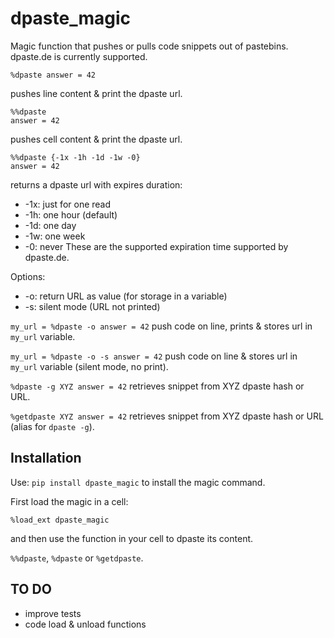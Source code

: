 # dpaste_magic
Magic function that pushes or pulls code snippets out of pastebins.
dpaste.de is currently supported.

    %dpaste answer = 42

pushes line content & print the dpaste url.

    %%dpaste
    answer = 42

pushes cell content & print the dpaste url.

    %%dpaste {-1x -1h -1d -1w -0}
    answer = 42

returns a dpaste url with expires duration:
* -1x: just for one read
* -1h: one hour (default)
* -1d: one day
* -1w: one week
* -0: never
These are the supported expiration time supported by dpaste.de.

Options:
* -o: return URL as value (for storage in a variable)
* -s: silent mode (URL not printed)

`my_url = %dpaste -o answer = 42`
push code on line, prints & stores url in `my_url` variable.

`my_url = %dpaste -o -s answer = 42`
push code on line & stores url in `my_url` variable (silent mode, no print).

`%dpaste -g XYZ
answer = 42`
retrieves snippet from XYZ dpaste hash or URL.

`%getdpaste XYZ
answer = 42`
retrieves snippet from XYZ dpaste hash or URL (alias for `dpaste -g`).


## Installation

Use:
`pip install dpaste_magic`
to install the magic command.

First load the magic in a cell:

`%load_ext dpaste_magic`

and then use the function in your cell to dpaste its content.

`%%dpaste`, `%dpaste` or `%getdpaste`.


## TO DO

* improve tests
* code load & unload functions
